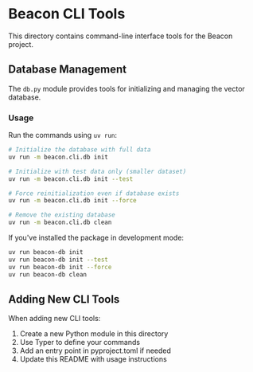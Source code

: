 # Beacon CLI Tools

This directory contains command-line interface tools for the Beacon project.

## Database Management

The `db.py` module provides tools for initializing and managing the vector database.

### Usage

Run the commands using `uv run`:

```bash
# Initialize the database with full data
uv run -m beacon.cli.db init

# Initialize with test data only (smaller dataset)
uv run -m beacon.cli.db init --test

# Force reinitialization even if database exists
uv run -m beacon.cli.db init --force

# Remove the existing database
uv run -m beacon.cli.db clean
```

If you've installed the package in development mode:

```bash
uv run beacon-db init
uv run beacon-db init --test
uv run beacon-db init --force
uv run beacon-db clean
```

## Adding New CLI Tools

When adding new CLI tools:
1. Create a new Python module in this directory
2. Use Typer to define your commands
3. Add an entry point in pyproject.toml if needed
4. Update this README with usage instructions
